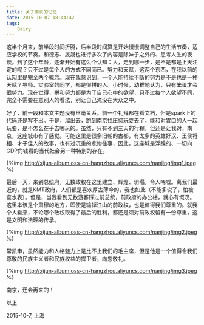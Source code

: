 ```yaml
---
title: 关于南京的记忆
date: 2015-10-07 18:44:42
tags:
	Dairy
---
```


这半个月来，前半段时间折腾，后半段时间算是开始慢慢调整自己的生活节奏，适应学校的节奏。和德志、晟晟也进行多次了内容是除妹子之外的、思考人生的夜谈。到了这个年龄，逐渐开始有这么个认知：人，走到哪一步，是不是都是上天注定的呢？只不过是每个人的方式不同而已。努力和天赋，这两个东西，在我以前的认知里是完全两个概念。现在我意识到，一个人能持续不断的努力是不是也是一种天赋？导师、实验室的同学，都是很拼的人。小时候，幼稚地认为，只有笨蛋才会很努力。现在觉得，拼和努力都是为了自己心中的欲望，只不过每个人欲望不同，完全不需要在意别人的看法，别让自己淹没在大众之中。

<!-- more -->

好了，前一段和本文主题没有丝毫关系。前一个礼拜都在看文档，但是spark上的代码还是写不出。于是，溜出去，跑到南京找压抑玩耍去了。能和对胃口的人一起玩耍，是不怎么在乎去哪玩的。虽然，只有不到三天的行程，但还是让我对，南京，这座城市有了感觉。可能这里是很多旧朝的古都，有太多的英雄好汉、王侯将相、才子佳人的故事，也有过沉重的悲惨往事，因此，这座城是浮躁的、一切向GDP向钱看的当代社会另一种特别的存在。


{%img http://xijun-album.oss-cn-hangzhou.aliyuncs.com/nanjing/img1.jpeg %}


最后一天，来到总统府，无数政权在这里建立、辉煌、坍塌，令人唏嘘。离我们最近的，就是KMT政府，人们都是喜欢厚古薄今的，我也如此（不能多说了，怕被查水表）。但是，当我看到无数游客踩过前总统，前政府的办公楼，就心有慨叹。这里本该是个肃穆的地方，即使是输掉江山的前政权，也是值得我们尊重的。就我个人看来，不论哪个政权取得了最后的胜利，都还是须对前政权留有一份尊重，这是文明和法理的传承。

{%img http://xijun-album.oss-cn-hangzhou.aliyuncs.com/nanjing/img2.jpeg %}

常凯申，虽然能力和人格魅力上是比不上我们的毛主席，但是他是一个值得令我们尊敬的民族主义者和民族权益的捍卫者，向您敬礼。

{%img http://xijun-album.oss-cn-hangzhou.aliyuncs.com/nanjing/img3.jpeg %}

南京，还会再来的！

以上

2015-10-7, 上海